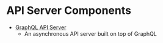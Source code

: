 # API Server Components
- [GraphQL API Server](./gql-server.md)
  - An asynchronous API server built on top of GraphQL
